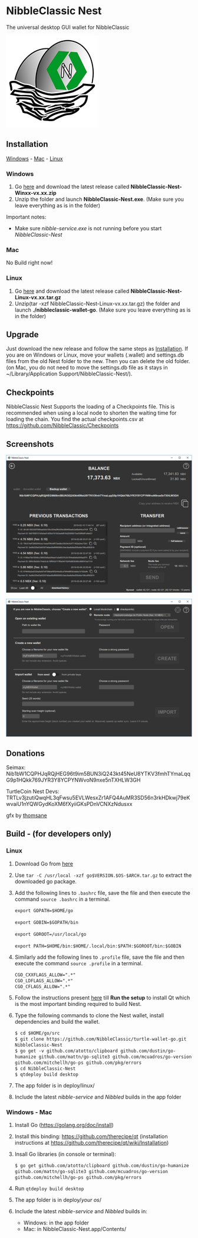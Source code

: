 # NibbleClassic Nest

The universal desktop GUI wallet for NibbleClassic

![Logo](/nibbleclassicnestlogo.png)

## Installation

[Windows](#windows) - [Mac](#mac) - [Linux](#linux)

### Windows

1. Go [here](https://github.com/Seimax/nibbleclassic-wallet-go/releases) and download the latest release called **NibbleClassic-Nest-Winxx-vx.xx.zip**
2. Unzip the folder and launch **NibbleClassic-Nest.exe**. (Make sure you leave everything as is in the folder)

Important notes:

* Make sure *nibble-service.exe* is not running before you start *NibbleClassic-Nest*

### Mac

No Build right now!

### Linux

1. Go [here](https://github.com/Seimax/nibbleclassic-wallet-go/releases) and download the latest release called **NibbleClassic-Nest-Linux-vx.xx.tar.gz**
2. Unzip(tar -xzf NibbleClassic-Nest-Linux-vx.xx.tar.gz) the folder and launch **./nibbleclassic-wallet-go**. (Make sure you leave everything as is in the folder)

## Upgrade

Just download the new release and follow the same steps as [Installation](#installation).
If you are on Windows or Linux, move your wallets (.wallet) and settings.db files from the old Nest folder to the new. Then you can delete the old folder. (on Mac, you do not need to move the settings.db file as it stays in ~/Library/Application Support/NibbleClassic-Nest/).

## Checkpoints

NibbleClassic Nest Supports the loading of a Checkpoints file. This is recommended when using a local node to shorten the waiting time for loading the chain. You find the actual checkpoints.csv at https://github.com/NibbleClassic/Checkpoints

## Screenshots

![Main Screen](/Screenshots/MainScreen.png)

![Open Wallet](/Screenshots/OpenWallet.png)

## Donations

Seimax:
Nib1bW1CQPHJqRQjHEG96t9im5BUN3iQ243kt45NeU8YTKV3fmhTYmaLqqG9p1HQkk769JYR3Y8YCPYNWvoN9nxe5nTXHLW3GH

TurtleCoin Nest Devs:
TRTLv3jzutiQwqHL3qFwsu5EVLWesxZr1AFQ4AuMR3SD56n3rkHDkwj79eKwvaiU1nYQWGydKoXM6fXyiiGKsPDnVCNXzNdusxx

gfx by [thomsane](https://thomsane.de)

## Build - (for developers only)

### Linux

1. Download Go from [here](https://golang.org/dl/)

2. Use `tar -C /usr/local -xzf go$VERSION.$OS-$ARCH.tar.gz` to extract the downloaded go package.

3. Add the following lines to `.bashrc` file, save the file and then execute the command `source .bashrc` in a terminal.
    ```
    export GOPATH=$HOME/go

    export GOBIN=$GOPATH/bin

    export GOROOT=/usr/local/go

    export PATH=$HOME/bin:$HOME/.local/bin:$PATH:$GOROOT/bin:$GOBIN
    ```
4. Similarly add the following lines to `.profile` file, save the file and then execute the command `source .profile` in a terminal.
    ```
    CGO_CXXFLAGS_ALLOW=".*" 
    CGO_LDFLAGS_ALLOW=".*" 
    CGO_CFLAGS_ALLOW=".*" 
    ```
5. Follow the instructions present [here](https://github.com/therecipe/qt/wiki/Installation-on-Linux) till **Run the setup** to install Qt which is the most important binding required to build Nest.
6. Type the following commands to clone the Nest wallet, install dependencies and build the wallet.
    ```
    $ cd $HOME/go/src
    $ git clone https://github.com/NibbleClassic/turtle-wallet-go.git NibbleClassic-Nest
    $ go get -v github.com/atotto/clipboard github.com/dustin/go-humanize github.com/mattn/go-sqlite3 github.com/mcuadros/go-version github.com/mitchellh/go-ps github.com/pkg/errors
    $ cd NibbleClassic-Nest
    $ qtdeploy build desktop
    ```

1. The app folder is in deploy/linux/
1. Include the latest _nibble-service_ and _Nibbled_ builds in the app folder

### Windows - Mac

1. Install Go (https://golang.org/doc/install)

1. Install this binding: https://github.com/therecipe/qt (installation instructions at https://github.com/therecipe/qt/wiki/Installation)

1. Insall Go libraries (in console or terminal):
    ```
    $ go get github.com/atotto/clipboard github.com/dustin/go-humanize github.com/mattn/go-sqlite3 github.com/mcuadros/go-version github.com/mitchellh/go-ps github.com/pkg/errors
    ```

1. Run `qtdeploy build desktop`

1. The app folder is in deploy/*your os*/

1. Include the latest _nibble-service_ and _Nibbled_ builds in:
    * Windows: in the app folder
    * Mac: in NibbleClassic-Nest.app/Contents/

